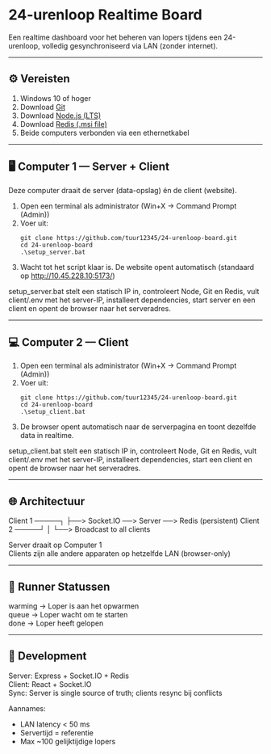 # 24-urenloop Realtime Board

Een realtime dashboard voor het beheren van lopers tijdens een 24-urenloop, volledig gesynchroniseerd via LAN (zonder internet).

------------------------------------------------------------
⚙️ Vereisten
------------------------------------------------------------
1. Windows 10 of hoger
2. Download [Git](https://git-scm.com/download/win)
3. Download [Node.js (LTS)](https://nodejs.org/en/download)
2. Download [Redis (.msi file)](https://github.com/tporadowski/redis/releases)
4. Beide computers verbonden via een ethernetkabel
------------------------------------------------------------
🖥️ Computer 1 — Server + Client
------------------------------------------------------------
Deze computer draait de server (data-opslag) én de client (website).

1. Open een terminal als administrator (Win+X → Command Prompt (Admin))
2. Voer uit:
   ```console
   git clone https://github.com/tuur12345/24-urenloop-board.git
   cd 24-urenloop-board
   .\setup_server.bat
3. Wacht tot het script klaar is. De website opent automatisch (standaard op http://10.45.228.10:5173/)

setup_server.bat stelt een statisch IP in, controleert Node, Git en Redis, vult client/.env met het server-IP, installeert dependencies, start server en een client en opent de browser naar het serveradres.

------------------------------------------------------------
💻 Computer 2 — Client
------------------------------------------------------------
1. Open een terminal als administrator (Win+X → Command Prompt (Admin))
2. Voer uit:
   ```console
   git clone https://github.com/tuur12345/24-urenloop-board.git
   cd 24-urenloop-board
   .\setup_client.bat
3. De browser opent automatisch naar de serverpagina en toont dezelfde data in realtime.

setup_client.bat stelt een statisch IP in, controleert Node, Git en Redis, vult client/.env met het server-IP, installeert dependencies, start een client en opent de browser naar het serveradres.

------------------------------------------------------------
🌐 Architectuur
------------------------------------------------------------
Client 1 ─────┐
              ├──> Socket.IO ──> Server ──> Redis (persistent)
Client 2 ─────┘                    │
                                   └──> Broadcast to all clients

Server draait op Computer 1  
Clients zijn alle andere apparaten op hetzelfde LAN (browser-only)

------------------------------------------------------------
🏃 Runner Statussen
------------------------------------------------------------
warming  → Loper is aan het opwarmen  
queue    → Loper wacht om te starten  
done     → Loper heeft gelopen  

------------------------------------------------------------
🧩 Development
------------------------------------------------------------
Server: Express + Socket.IO + Redis  
Client: React + Socket.IO  
Sync: Server is single source of truth; clients resync bij conflicts

Aannames:
- LAN latency < 50 ms
- Servertijd = referentie
- Max ~100 gelijktijdige lopers
